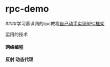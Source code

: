 # rpc-demo

####学习慕课网的rpc教程[自己动手实现RPC框架](https://www.imooc.com/learn/1158)

运用的技术
#### 网络编程
####  反射 动态代理
